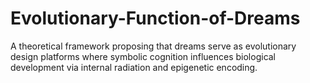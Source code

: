 # Evolutionary-Function-of-Dreams
A theoretical framework proposing that dreams serve as evolutionary design platforms where symbolic cognition influences biological development via internal radiation and epigenetic encoding.
